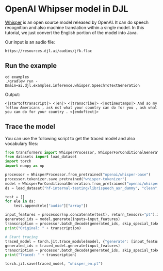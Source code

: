 # OpenAI Whipser model in DJL

[Whisper](https://github.com/openai/whisper) is an open source model released by OpenAI.
It can do speech recognition and also machine translation within a single model. In this tutorial,
we just convert the English portion of the model into Java.

Our input is an audio file:

```
https://resources.djl.ai/audios/jfk.flac
```

## Run the example

```
cd examples
./gradlew run -Dmain=ai.djl.examples.inference.whisper.SpeechToTextGeneration
```

Output:

```
<|startoftranscript|> <|en|> <|transcribe|> <|notimestamps|> And so my fellow Americans , ask not what your country can do for you , ask what you can do for your country . <|endoftext|>
```

## Trace the model

You can use the following script to get the traced model and also vocabulary files:

```python
from transformers import WhisperProcessor, WhisperForConditionalGeneration
from datasets import load_dataset
import torch
import numpy as np

processor = WhisperProcessor.from_pretrained("openai/whisper-base")
processor.tokenizer.save_pretrained("whisper-tokenizer")
model = WhisperForConditionalGeneration.from_pretrained("openai/whisper-base", return_dict=False)
ds = load_dataset("hf-internal-testing/librispeech_asr_dummy", "clean", split="validation")

test = []
for ele in ds:
    test.append(ele["audio"]["array"])

input_features = processor(np.concatenate(test), return_tensors="pt").input_features
generated_ids = model.generate(inputs=input_features)
transcription = processor.batch_decode(generated_ids, skip_special_tokens=True)[0]
print("Original: " + transcription)

# Start tracing
traced_model = torch.jit.trace_module(model, {"generate": [input_features]})
generated_ids = traced_model.generate(input_features)
transcription = processor.batch_decode(generated_ids, skip_special_tokens=True)[0]
print("Traced: " + transcription)

torch.jit.save(traced_model, "whisper_en.pt")
```